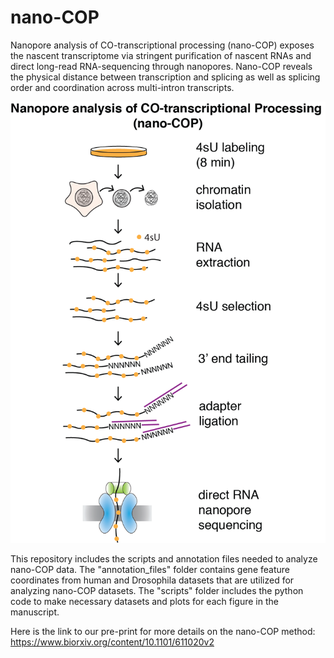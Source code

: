 # nano-COP

Nanopore analysis of CO-transcriptional processing (nano-COP) exposes the nascent transcriptome via stringent purification of nascent RNAs and direct long-read RNA-sequencing through nanopores. Nano-COP reveals the physical distance between transcription and splicing as well as splicing order and coordination across multi-intron transcripts.

![alt text](https://github.com/churchmanlab/nano-COP/blob/master/nanoCOP.png)

This repository includes the scripts and annotation files needed to analyze nano-COP data. The "annotation_files" folder contains gene feature coordinates from human and Drosophila datasets that are utilized for analyzing nano-COP datasets. The "scripts" folder includes the python code to make necessary datasets and plots for each figure in the manuscript.


Here is the link to our pre-print for more details on the nano-COP method: https://www.biorxiv.org/content/10.1101/611020v2
